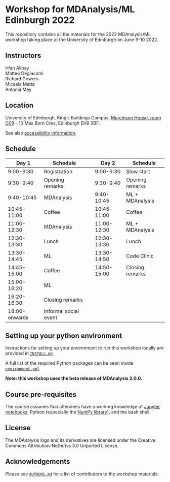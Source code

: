# Workshop for MDAnalysis/ML Edinburgh 2022

This repository contains all the materials for the 2022 MDAnalysis/ML workshop taking place at the University of Edinburgh on June 9-10 2022.

## Instructors
Irfan Alibay    
Matteo Degiacomi   
Richard Gowers   
Micaela Matta   
Antonia Mey   

## Location

University of Edinburgh, King’s Buildings Campus, [Murchison House, room G09](https://www.ed.ac.uk/timetabling-examinations/timetabling/room-bookings/bookable-rooms3/room/0654_00_G.09) - 10 Max Born Cres, Edinburgh EH9 3BF. 

See also [accessibility information](https://www.accessable.co.uk/the-university-of-edinburgh/king-s-buildings/access-guides/murchison-house#d2279e8b-6141-084a-857c-3d756f3983bb).


## Schedule

|  Day 1 	| Schedule| 	| Day 2 	| Schedule|
|---------------	|-----------------------|---	|---	|---	|
| 9:00-9:30     	| Registration          	|   	|  9:00-9:30	|  Slow start 	|
| 9:30-9:40     	| Opening remarks       	|   	| 9:30-9:40    	| Opening remarks  |
| 9:40-10:45   	| MDAnalysis            	|   	|  9:40-10:45   	| ML + MDAnalysis	|
| 10:45-11:00   	| Coffee                	|   	|   10:45-11:00  	| Coffee 	|
| 11:00-12:30   	| MDAnalysis            	|   	|   11:00-12:30 	| ML + MDAnalysis	|
| 12:30-13:30   	| Lunch                 	|   	|  12:30-13:30 	| Lunch |
| 13:30-14:45   	| ML                    	|   	|  13:30-14:50 	|  Code Clinic 	|
| 14:45-15:00   	| Coffee                	|   	|  14:50-15:00  | Closing remarks |
| 15:00-16:20   	| ML                    	|   	|  ||
| 16:20-16:30   	| Closing remarks       	|   	|  ||
| 18:00-onwards 	| Informal social event 	|   	|   	|   	|


## Setting up your python environment

Instructions for setting up your environment to run this workshop locally
are provided in [`INSTALL.md`](INSTALL.md).


A full list of the required Python packages can be seen inside [`environment.yml`](environment.yml).


**Note: this workshop uses the beta release of MDAnalysis 2.0.0.** <!-- to check -->


## Course pre-requisites

The course assumes that attendees have a working knowledge of [Jupyter notebooks][1], Python (especially the [NumPy library][2]), and the bash shell.


<!--## Binder-->

<!--The tutorial materials can be accessed online via Google Colab.-->
<!--To launch the Colab instance, click here-->


## License

<!--TBA-->
The MDAnalysis logo and its derivatives are licensed under the Creative Commons Attribution-NoDerivs 3.0 Unported License.


## Acknowledgements

Please see [`AUTHORS.md`](AUTHORS.md) for a list of contributors to the workshop
materials.

##
[1]: https://jupyter-notebook.readthedocs.io/en/stable/
[2]: https://numpy.org/
